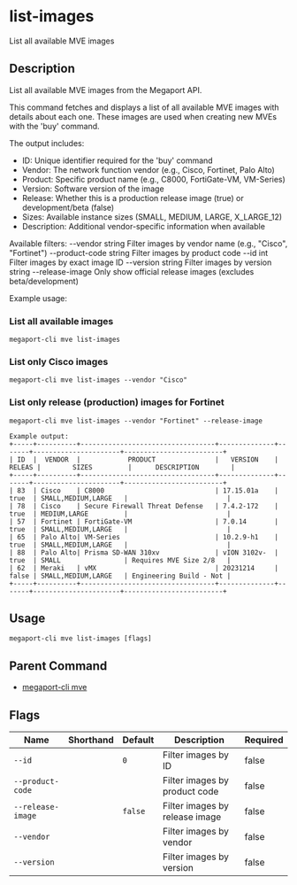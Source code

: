 # list-images

List all available MVE images

## Description

List all available MVE images from the Megaport API.

This command fetches and displays a list of all available MVE images with details
about each one. These images are used when creating new MVEs with the 'buy' command.

The output includes:
- ID: Unique identifier required for the 'buy' command
- Vendor: The network function vendor (e.g., Cisco, Fortinet, Palo Alto)
- Product: Specific product name (e.g., C8000, FortiGate-VM, VM-Series)
- Version: Software version of the image
- Release: Whether this is a production release image (true) or development/beta (false)
- Sizes: Available instance sizes (SMALL, MEDIUM, LARGE, X_LARGE_12)
- Description: Additional vendor-specific information when available

Available filters:
--vendor string        Filter images by vendor name (e.g., "Cisco", "Fortinet")
--product-code string  Filter images by product code
--id int               Filter images by exact image ID
--version string       Filter images by version string
--release-image        Only show official release images (excludes beta/development)

Example usage:

### List all available images
```
megaport-cli mve list-images

```
### List only Cisco images
```
megaport-cli mve list-images --vendor "Cisco"

```
### List only release (production) images for Fortinet
```
megaport-cli mve list-images --vendor "Fortinet" --release-image

Example output:
+-----+----------+----------------------------------+--------------+-------+----------------------+-------------------------+
| ID  |  VENDOR  |            PRODUCT               |   VERSION    | RELEAS |        SIZES         |      DESCRIPTION        |
+-----+----------+----------------------------------+--------------+-------+----------------------+-------------------------+
| 83  | Cisco    | C8000                            | 17.15.01a    | true  | SMALL,MEDIUM,LARGE   |                         |
| 78  | Cisco    | Secure Firewall Threat Defense   | 7.4.2-172    | true  | MEDIUM,LARGE         |                         |
| 57  | Fortinet | FortiGate-VM                     | 7.0.14       | true  | SMALL,MEDIUM,LARGE   |                         |
| 65  | Palo Alto| VM-Series                        | 10.2.9-h1    | true  | SMALL,MEDIUM,LARGE   |                         |
| 88  | Palo Alto| Prisma SD-WAN 310xv              | vION 3102v-  | true  | SMALL                | Requires MVE Size 2/8   |
| 62  | Meraki   | vMX                              | 20231214     | false | SMALL,MEDIUM,LARGE   | Engineering Build - Not |
+-----+----------+----------------------------------+--------------+-------+----------------------+-------------------------+

```


## Usage

```
megaport-cli mve list-images [flags]
```



## Parent Command

* [megaport-cli mve](megaport-cli_mve.md)




## Flags

| Name | Shorthand | Default | Description | Required |
|------|-----------|---------|-------------|----------|
| `--id` |  | `0` | Filter images by ID | false |
| `--product-code` |  |  | Filter images by product code | false |
| `--release-image` |  | `false` | Filter images by release image | false |
| `--vendor` |  |  | Filter images by vendor | false |
| `--version` |  |  | Filter images by version | false |



